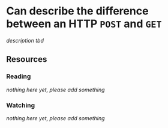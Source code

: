 # Can describe the difference between an HTTP `POST` and `GET`
_description tbd_
## Resources
### Reading
_nothing here yet, please add something_
### Watching
_nothing here yet, please add something_
